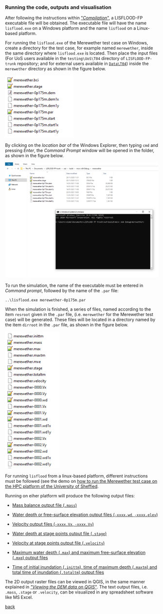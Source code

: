 ### Running the code, outputs and visualisation

After following the instructions within ["_Compilation_"](/LISFLOOD8.0.md), a LISFLOOD-FP executable file will be obtained. The executable file will have the name `lisflood.exe` on a Windows platform and the name `lisflood` on a Linux-based platform.

For running the `lisflood.exe` of the Merewether test case on Windows, create a directory for the test case, for example named `merewether`, inside the same directory where `lisflood.exe` is located. Then place the input files (For UoS users available in the `testing\UoS\T04` directory of `LISFLOOD-FP-trunk` repository; and for external users available in [`Data\T04`](https://github.com/ci1xgk/Fellowship_Webpage/tree/master/Data/T04)) inside the `merewether` directory as shown in the figure below.

![image](/Figures/mer12.png)

By clicking on the *location bar* of the Windows Explorer, then typing `cmd` and pressing *Enter*, the *Command Prompt* window will be opened in the folder, as shown in the figure below.

![image](/Figures/mer13.png)

To run the simulation, the name of the executable must be entered in *Command prompt*, followed by the name of the `.par` file: 
```
..\lisflood.exe merewether-0p175m.par   
```

When the simulation is finished, a series of files, named according to the item `resroot` given in the `.par` file, (i.e. `merewether` for the Merewether test case) will be generated. These files will be located in a directory named by the item `dirroot` in the `.par` file, as shown in the figure below.

![image](/Figures/mer15.png)



For running `lisflood` from a linux-based platform, different instructions must be followed (see the demo on [how to run the Merewether test case on the HPC platform of the University of Sheffied](/run_hpc.md). 


Running on eiher platform will produce the following output files:

- [Mass balance output file (`.mass`)](/Merewether3-1.md) 
  
- [Water depth or free-surface elevation output files (`-xxxx.wd`, `-xxxx.elev`)](/Merewether3-2.md)

- [Velocity output files (`-xxxx.Vx`, `-xxxx.Vy`)](/Merewether3-3.md)

- [Water depth at stage points output file (`.stage`)](/Merewether3-4.md) 

- [Velocity at stage points output file (`.velocity`)](/Merewether3-5.md) 

- [Maximum water depth (`.max`) and maximum free-surface elevation (`.mxe`) output files](/Merewether3-6.md)

- [Time of initial inundation (`.inittm`), time of maximum depth (`.maxtm`) and total time of inundation (`.totaltm`) output files](/Merewether3-7.md)

The 2D output raster files can be viewed in QGIS, in the same manner explained in [*"Viewing the DEM data on QGIS"*](/Merewether2-1.md). The text output files, i.e. `.mass`, `.stage` or `.velocity`, can be visualized in any spreadsheet software like MS Excel.



[back](/Merewether.md)

